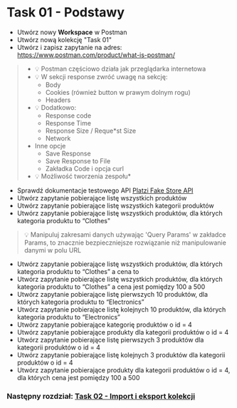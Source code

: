 # Task 01 - Podstawy

* Utwórz nowy **Workspace** w Postman
* Utwórz nową kolekcję "Task 01"
* Utwórz i zapisz zapytanie na adres: https://www.postman.com/product/what-is-postman/

> * 💡 Postman częściowo działa jak przeglądarka internetowa 
> * 💡 W sekcji response zwróć uwagę na sekcję:
>   * Body
>   * Cookies (również button w prawym dolnym rogu)
>   * Headers
> * 💡 Dodatkowo: 
>   * Response code
>   * Response Time
>   * Response Size / Reque*st Size
>   * Network
> * Inne opcje 
>   * Save Response
>   * Save Response to File
>   * Zakładka Code i opcja curl
> * 💡 Możliwość tworzenia zespołu*

* Sprawdź dokumentacje testowego API [Platzi Fake Store API](https://fakeapi.platzi.com/)
* Utwórz zapytanie pobierające listę wszystkich produktów
* Utwórz zapytanie pobierające listę wszystkich kategorii produktów
* Utwórz zapytanie pobierające listę wszystkich produktów, dla których kategoria produktu to “Clothes"

> 💡 Manipuluj zakresami danych używając 'Query Params' w zakładce Params, to znacznie bezpieczniejsze rozwiązanie niż
> manipulowanie danymi w polu URL

* Utwórz zapytanie pobierające listę wszystkich produktów, dla których kategoria produktu to “Clothes” a cena to
* Utwórz zapytanie pobierające listę wszystkich produktów, dla których kategoria produktu to “Clothes” a cena jest
  pomiędzy
  100 a 500
* Utwórz zapytanie pobierające listę pierwszych 10 produktów, dla których kategoria produktu to “Electronics”
* Utwórz zapytanie pobierające listę kolejnych 10 produktów, dla których kategoria produktu to “Electronics”
* Utwórz zapytanie pobierające kategorię produktów o id = 4
* Utwórz zapytanie pobierające produkty dla kategorii produktów o id = 4
* Utwórz zapytanie pobierające listę pierwszych 3 produktów dla kategorii produktów o id = 4
* Utwórz zapytanie pobierające listę kolejnych 3 produktów dla kategorii produktów o id = 4
* Utwórz zapytanie pobierające produkty dla kategorii produktów o id = 4, dla których cena jest pomiędzy 100
  a 500

### Następny rozdział: [Task 02 - Import i eksport kolekcji](02-task-import-export-kolekcji.md)
